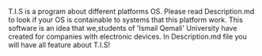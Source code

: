 T.I.S is a program about different platforms OS. Please read Description.md to look 
if your OS is containable to systems that this platform work. This software is an 
idea that we,students of 'Ismail Qemali' University have created for companies with 
electronic devices. In Description.md file you will have all feature about T.I.S!
